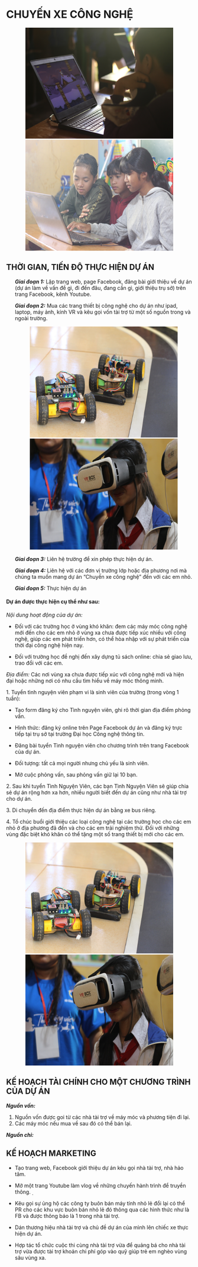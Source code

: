 <html>
<h1> CHUYẾN XE CÔNG NGHỆ </h1>
     <em> <title>Chuyến xe công nghệ - Nhóm CoVy - SS004.K21.CLC</title> </em>
     <p align = "center"> <img src = "14.JPG" width = "400" height = "300">
     <img src = "IMG_1254 - Copy.JPG" width = "400" height = "300"> </p>
<h2> THỜI GIAN, TIẾN ĐỘ THỰC HIỆN DỰ ÁN </h2>
     <body>
          <ul>
               <p> <b><i>Giai đoạn 1:</i></b> Lập trang web, page Facebook, đăng bài giới thiệu về dự án (dự án làm về vấn đề gì, đi đến đâu, đang cần gì, giới thiệu trụ sở) trên trang Facebook, kênh Youtube. </p>
               <p> <b><i>Giai đoạn 2:</i></b> Mua các trang thiết bị công nghệ cho dự án như ipad, laptop, máy ảnh, kính VR và kêu gọi vốn tài trợ từ một số nguồn trong và ngoài trường. </p>
               <p align = "center"> <img src = "10.JPG" width = "400" height = "300">
               <img src = "IMG_1255.JPG" width = "400" height = "300"> </p>
               <p> <b><i>Giai đoạn 3:</i></b> Liên hệ trường để xin phép thực hiện dự án.</p>
               <p> <b><i>Giai đoạn 4:</i></b> Liên hệ với các đơn vị trường lớp hoặc địa phương nơi mà chúng ta muốn mang dự án “Chuyến xe công nghệ” đến với các em nhỏ.</p>
               <p> <b><i>Giai đoạn 5:</i></b> Thực hiện dự án </p>
          </ul>
          <h4> <b> Dự án được thực hiện cụ thể như sau: </b> </h4>
          <p> <i>Nội dung hoạt động của dự án: </i> </p>
          <ul>
               <p><li>Đối với các trường học ở vùng khó khăn: đem các máy móc công nghệ mới đến cho các em nhỏ ở vùng xa chưa được tiếp xúc nhiều với công nghệ, giúp các em phát triển hơn, có thể hòa nhập với sự phát triển của thời đại công nghệ hiện nay.</li></p>
               <p><li>Đối với trường học đề nghị đến xây dựng tủ sách online: chia sẻ giao lưu, trao đổi với các em.</li> </p>
          </ul>
          <p> <i>Địa điểm: </i>Các nơi vùng xa chưa được tiếp xúc với công nghệ mới và hiện đại hoặc những nơi có nhu cầu tìm hiểu về máy móc thông minh.</p>
               <p>1. Tuyển tình nguyện viên phạm vi là sinh viên của trường (trong vòng 1 tuần):
                   <ul>
                         <p> <li> Tạo form đăng ký cho Tình nguyện viên, ghi rõ thời gian địa điểm phỏng vấn. </li> </p>
                         <p> <li> Hình thức: đăng ký online trên Page Facebook dự án và đăng ký trực tiếp tại trụ sở tại trường Đại học Công nghệ thông tin. </li> </p>
                         <p> <li> Đăng bài tuyển Tình nguyện viên cho chương trình trên trang Facebook của dự án. </li> </p>
                         <p> <li> Đối tượng: tất cả mọi người nhưng chủ yếu là sinh viên. </li> </p>
                         <p> <li> Mở cuộc phỏng vấn, sau phỏng vấn giữ lại 10 bạn.</li> </p>
                    </ul>
               </p>
               <p>2. Sau khi tuyển Tình Nguyện Viên, các bạn Tình Nguyện Viên sẽ giúp chia sẻ dự án rộng hơn xa hơn, nhiều người biết đến dự án cũng như nhà tài trợ cho dự án. </li> </p>
               <p>3. Di chuyển đến địa điểm thực hiện dự án bằng xe bus riêng.</p>
               <p>4. Tổ chúc buổi giới thiệu các loại công nghệ tại các trường học cho các em nhỏ ở địa phương đã đến và cho các em trải nghiệm thử. Đối với những vùng đặc biệt khó khăn có thể tặng một số trang thiết bị mới cho các em.</p>   
                <p align = "center"> <img src = "10.JPG" width = "400" height = "300">
               <img src = "IMG_1255.JPG" width = "400" height = "300"> </p>
     </body>
<h2> KẾ HOẠCH TÀI CHÍNH CHO MỘT CHƯƠNG TRÌNH CỦA DỰ ÁN </h2>
     <body>
     <p> <b> <i> Nguồn vốn: </i> </b> </p>
     <ol>
          <li> Nguồn vốn được goi từ các nhà tài trợ về máy móc và phương tiện đi lại. </li>
          <li> Các máy móc nếu mua về sau đó có thể bán lại. </li>
     </ol>
     <p> <b> <i> Nguồn chi: </i> </b> </p>
     </body>
<h2> KẾ HOẠCH MARKETING </h2>
     <body>
     <ul>
          <p> <li> Tạo trang web, Facebook giới thiệu dự án kêu gọi nhà tài trợ, nhà hảo tâm. </li> </p>
          <p> <li> Mở một trang Youtube làm vlog về những chuyến hành trình để truyền thông. ̣ </li> </p>
          <p> <li> Kêu gọi sự ủng hộ các công ty buôn bán máy tính nhỏ lẻ đổi lại có thể PR cho các khu vực buôn bán nhỏ lẻ đó thông qua các hình thức như là FB và được thông báo là 1 trong nhà tài trợ. </li> </p>
          <p> <li> Dán thương hiệu nhà tài trợ và chủ đề dự án của mình lên chiếc xe thực hiện dự án. </li> </p>
          <p> <li> Hợp tác tổ chức cuộc thi cùng nhà tài trợ vừa để quảng bá cho nhà tài trợ vừa được tài trợ khoản chi phí góp vào quỹ giúp trẻ em nghèo vùng sâu vùng xa. </li> </p>
     </body>
</html>
    
